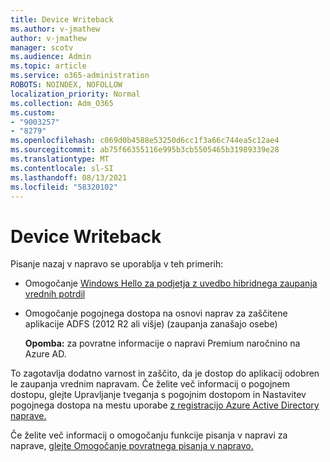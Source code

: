 ```yaml
---
title: Device Writeback
ms.author: v-jmathew
author: v-jmathew
manager: scotv
ms.audience: Admin
ms.topic: article
ms.service: o365-administration
ROBOTS: NOINDEX, NOFOLLOW
localization_priority: Normal
ms.collection: Adm_O365
ms.custom:
- "9003257"
- "8279"
ms.openlocfilehash: c069d0b4588e53250d6cc1f3a66c744ea5c12ae4
ms.sourcegitcommit: ab75f66355116e995b3cb5505465b31989339e28
ms.translationtype: MT
ms.contentlocale: sl-SI
ms.lasthandoff: 08/13/2021
ms.locfileid: "58320102"
---
```

# <a name="device-writeback"></a>Device Writeback

Pisanje nazaj v napravo se uporablja v teh primerih:

- Omogočanje [Windows Hello za podjetja z uvedbo hibridnega zaupanja vrednih potrdil](https://docs.microsoft.com/windows/security/identity-protection/hello-for-business/hello-hybrid-cert-trust-prereqs#device-registration)
- Omogočanje pogojnega dostopa na osnovi naprav za zaščitene aplikacije ADFS (2012 R2 ali višje) (zaupanja zanašajo osebe)

    **Opomba:** za povratne informacije o napravi Premium naročnino na Azure AD.

To zagotavlja dodatno varnost in zaščito, da je dostop do aplikacij odobren le zaupanja vrednim napravam. Če želite več informacij [](https://docs.microsoft.com/azure/active-directory/conditional-access/overview) o pogojnem dostopu, glejte Upravljanje tveganja s pogojnim dostopom in Nastavitev pogojnega dostopa na mestu uporabe [z registracijo Azure Active Directory naprave.](https://docs.microsoft.com/azure/active-directory/devices/overview)

Če želite več informacij o omogočanju funkcije pisanja v napravi za naprave, [glejte Omogočanje povratnega pisanja v napravo.](https://docs.microsoft.com/azure/active-directory/hybrid/how-to-connect-device-writeback)
